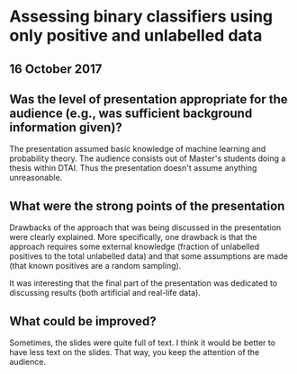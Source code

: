 # Assessing binary classifiers using only positive and unlabelled data
## 16 October 2017
## Was the level of presentation appropriate for the audience (e.g., was sufficient background information given)?
The presentation assumed basic knowledge of machine learning and probability theory. The audience consists out of Master's students doing a thesis within DTAI. Thus the presentation doesn't assume anything unreasonable.

## What were the strong points of the presentation
Drawbacks of the approach that was being discussed in the presentation were clearly explained. More specifically, one drawback is that the approach requires some external knowledge (fraction of unlabelled positives to the total unlabelled data) and that some assumptions are made (that known positives are a random sampling).

It was interesting that the final part of the presentation was dedicated to discussing results (both artificial and real-life data).

## What could be improved?
Sometimes, the slides were quite full of text. I think it would be better to have less text on the slides. That way, you keep the attention of the audience. 
